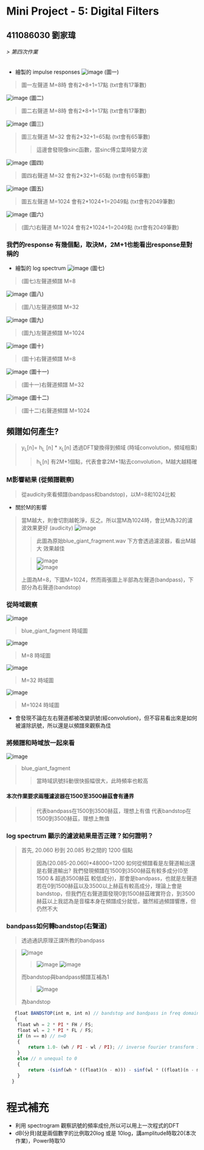 # Mini Project - 5: Digital Filters
## 411086030 劉家瑋
###### >  第四次作業
* 繪製的 impulse responses
![image](https://github.com/0615liu/mini-project-5/assets/149355132/4637454f-c3a8-429b-9e83-2f0ae6dcf403) (圖一)
> 圖一左聲道 M=8時 會有2*8+1=17點 (txt會有17筆數)  

![image](https://github.com/0615liu/mini-project-5/assets/149355132/7176a51f-f175-4a81-a169-d80d2a4ed968) (圖二)
> 圖二右聲道 M=8時 會有2*8+1=17點 (txt會有17筆數)

![image](https://github.com/0615liu/mini-project-5/assets/149355132/5e317ab3-5e73-4877-9208-26297a429651) (圖三)
> 圖三左聲道 M=32 會有2*32+1=65點 (txt會有65筆數)
>> 這邊會發現像sinc函數，當sinc傅立葉時變方波

![image](https://github.com/0615liu/mini-project-5/assets/149355132/ee1af71f-d4cd-40d1-a7c4-750136398b69) (圖四)
> 圖四右聲道 M=32 會有2*32+1=65點 (txt會有65筆數)

![image](https://github.com/0615liu/mini-project-5/assets/149355132/5c18e9bc-fd22-40a9-ab46-8c0900b8bd48) (圖五)
> 圖五左聲道 M=1024 會有2*1024+1=2049點 (txt會有2049筆數)

![image](https://github.com/0615liu/mini-project-5/assets/149355132/32e7a396-04e8-4f5e-8961-2bd15e453fa5) (圖六)
> (圖六)右聲道 M=1024 會有2*1024+1=2049點 (txt會有2049筆數)

### 我們的response 有幾個點，取決M，2M+1也能看出response是對稱的

* 繪製的 log spectrum
![image](https://github.com/0615liu/mini-project-5/assets/149355132/92c55e13-4041-403e-b0a5-34b36912ccfc) (圖七)
> (圖七)左聲道頻譜 M=8
> 
![image](https://github.com/0615liu/mini-project-5/assets/149355132/3b0cb116-c168-4352-b0f7-28d78f47cb40) (圖八)
> (圖八)左聲道頻譜 M=32
> 
![image](https://github.com/0615liu/mini-project-5/assets/149355132/1febd5b3-5f8f-4c45-a29d-97941603d441) (圖九)
> (圖九)左聲道頻譜 M=1024
> 
![image](https://github.com/0615liu/mini-project-5/assets/149355132/671344d1-46dc-4649-b16d-136aa915b97d) (圖十)
> (圖十)右聲道頻譜 M=8
> 
![image](https://github.com/0615liu/mini-project-5/assets/149355132/74c90d99-7a92-4bfd-bc57-4312ba55e4f0) (圖十一)
> (圖十一)右聲道頻譜 M=32
> 
![image](https://github.com/0615liu/mini-project-5/assets/149355132/77431f31-24a8-4b27-8346-29ed06cdd247) (圖十二)
> (圖十二)右聲道頻譜 M=1024
## 頻譜如何產生?
> y<sub>L</sub>[n]= h<sub>L</sub> [n] * x<sub>L</sub>[n]  透過DFT變換得到頻域 (時域convolution，頻域相乘)
>> h<sub>L</sub>[n] 有2M+1個點，代表會拿2M+1點去convolution，M越大越精確
>> 
### M影響結果 (從頻譜觀察)
> 從audicity來看頻譜(bandpass和bandstop)，以M=8和1024比較
* 關於M的影響
> 當M越大，則會切割越乾淨，反之。所以當M為1024時，會比M為32的濾波效果更好 (audicity)
> ![image](https://github.com/0615liu/mini-project-5/assets/149355132/6397efc3-6957-41b9-ab45-91b688fbcfdf)
>>此圖為原始blue_giant_fragment.wav 下方會透過濾波器，看出M越大 效果越佳
>
>>![image](https://github.com/0615liu/mini-project-5/assets/149355132/37a43ece-3e31-47b0-8dce-d709ea03783b)   
>>![image](https://github.com/0615liu/mini-project-5/assets/149355132/4b78a284-493d-4c13-9446-07653dc0ae0e)   
>
> 上圖為M=8，下圖M=1024，然而兩張圖上半部為左聲道(bandpass)，下部分為右聲道(bandstop)
>
### 從時域觀察
![image](https://github.com/0615liu/mini-project-5/assets/149355132/92b1af8b-633c-462f-800c-6350ae4429e6)
> blue_giant_fagment 時域圖
>
![image](https://github.com/0615liu/mini-project-5/assets/149355132/8811beb2-0da0-47f2-9466-dafa26fc35ae)
> M=8 時域圖
> 
![image](https://github.com/0615liu/mini-project-5/assets/149355132/b337edbc-3214-4ef5-90c9-d488801760f1)
> M=32 時域圖
> 
![image](https://github.com/0615liu/mini-project-5/assets/149355132/5dcdb424-39f1-4a4b-b9ed-f1761dbe1899)
 > M=1024 時域圖
>
* 會發現不論在左右聲道都被改變訊號(經convolution)，但不容易看出來是如何被濾除訊號，所以還是以頻譜來觀察為佳
>
### 將頻譜和時域放一起來看
![image](https://github.com/0615liu/mini-project-5/assets/149355132/b88a0516-1a97-4a09-a399-d7dc3cb4240a)
> blue_giant_fagment
>> 當時域訊號抖動很快振幅很大，此時頻率也較高
#### 本次作業要求兩種濾波器在1500至3500赫茲會有邊界
>> 代表bandpass在1500到3500赫茲，理想上有值
>> 代表bandstop在1500到3500赫茲，理想上無值

###  log spectrum 顯示的濾波結果是否正確？如何證明？
> 首先, 20.060 秒到 20.085 秒之間的 1200 個點
>> 因為(20.085-20.060)*48000=1200
> 如何從頻譜看是左聲道輸出還是右聲道輸出?
>> 我們發現頻譜在1500到3500赫茲有較多成分(0至1500 & 超過3500赫茲 較低成分)，那會是bandpass，也就是左聲道
>> 若在0到1500赫茲以及3500以上赫茲有較高成分，理論上會是bandstop，但我們在右聲道圖發現0到1500赫茲確實符合，到3500赫茲以上我認為是音檔本身在頻譜成分就低，雖然經過頻譜響應，但仍然不大

### bandpass如何轉bandstop(右聲道)

> 透過通訊原理正課所教的bandpass

>![image](https://github.com/0615liu/mini-project-5/assets/149355132/64c928cb-69cf-410c-bc77-540e71c911d8)
>>![image](https://github.com/0615liu/mini-project-5/assets/149355132/976d2025-5f70-4b6d-9a0f-aa86bed027cd)
>>![image](https://github.com/0615liu/mini-project-5/assets/149355132/460a080d-5d17-4a31-a47e-f658b9293daa)
>>
> 
>
>而bandstop與bandpass頻譜互補為1
>>![image](https://github.com/0615liu/mini-project-5/assets/149355132/79c34af7-b16a-4b3d-93a8-b4c163c62212)
>>
> 為bandstop

```js
   float BANDSTOP(int m, int n) // bandstop and bandpass in freq domain sigma will be 1
   {
    float wh = 2 * PI * FH / FS;
    float wl = 2 * PI * FL / FS; 
    if (n == m) // n=0
    {
        return 1.0- (wh / PI - wl / PI); // inverse fourier transform if 1 is delta
    }
    else // n unequal to 0
    {
        return -(sinf(wh * ((float)(n - m))) - sinf(wl * ((float)(n - m)))) / PI / ((float)(n - m)) * hamming(2 * m + 1, n);
    }
  }
```

# 程式補充
* 利用 spectrogram 觀察訊號的頻率成份,所以可以用上一次程式的DFT
* dB(分貝)就是兩個數字的比例取20log 或是 10log，講amplitude時取20(本次作業)，Power時取10



